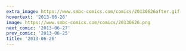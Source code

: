 ```yaml
---
extra_image: https://www.smbc-comics.com/comics/20130626after.gif
hovertext: '2013-06-26'
image: https://www.smbc-comics.com/comics/20130626.png
next_comic: '2013-06-27'
prev_comic: '2013-06-25'
title: '2013-06-26'
---
```


